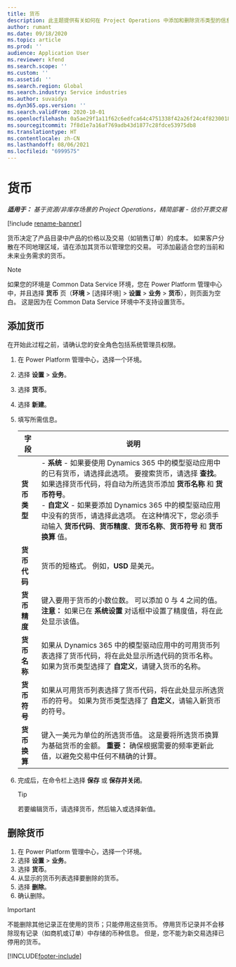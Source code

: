 ```yaml
---
title: 货币
description: 此主题提供有关如何在 Project Operations 中添加和删除货币类型的信息。
author: rumant
ms.date: 09/18/2020
ms.topic: article
ms.prod: ''
audience: Application User
ms.reviewer: kfend
ms.search.scope: ''
ms.custom: ''
ms.assetid: ''
ms.search.region: Global
ms.search.industry: Service industries
ms.author: suvaidya
ms.dyn365.ops.version: ''
ms.search.validFrom: 2020-10-01
ms.openlocfilehash: 0a5ae29f1a11f62c6edfca64c4751338f42a26f24c4f8230018b0b45a4ee2ddb
ms.sourcegitcommit: 7f8d1e7a16af769adb43d1877c28fdce53975db8
ms.translationtype: HT
ms.contentlocale: zh-CN
ms.lasthandoff: 08/06/2021
ms.locfileid: "6999575"
---
```

# <a name="currency"></a>货币

_**适用于：** 基于资源/非库存场景的 Project Operations，精简部署 - 估价开票交易_

[!include [rename-banner](~/includes/cc-data-platform-banner.md)]

货币决定了产品目录中产品的价格以及交易（如销售订单）的成本。 如果客户分散在不同地理区域，请在添加其货币以管理您的交易。 可添加最适合您的当前和未来业务需求的货币。  

> [!NOTE]
> 如果您的环境是 Common Data Service 环境，您在 Power Platform 管理中心中，并且选择 **货币** 页（**环境** > [选择环境] > **设置** > **业务** > **货币**），则页面为空白。 这是因为在 Common Data Service 环境中不支持设置货币。

## <a name="add-a-currency"></a>添加货币  
在开始此过程之前，请确认您的安全角色包括系统管理员权限。 

1. 在 Power Platform 管理中心，选择一个环境。 
2. 选择 **设置** > **业务**。
3. 选择 **货币**。  
4. 选择 **新建**。  
5. 填写所需信息。  


   |          字段          |                                                                                                                                                                                                                                                                                                                                                                            说明                                                                                                                                                                                                                                                                                                                                                                            |
   |-------------------------|-------------------------------------------------------------------------------------------------------------------------------------------------------------------------------------------------------------------------------------------------------------------------------------------------------------------------------------------------------------------------------------------------------------------------------------------------------------------------------------------------------------------------------------------------------------------------------------------------------------------------------------------------------------------------------------------------------------------------------------------------------------------|
   |    **货币类型**    | - **系统** - 如果要使用 Dynamics 365 中的模型驱动应用中的已有货币，请选择此选项。 要搜索货币，请选择 **查找**。 如果选择货币代码，将自动为所选货币添加 **货币名称** 和 **货币符号**。<br />- **自定义** - 如果要添加 Dynamics 365 中的模型驱动应用中没有的货币，请选择此选项。 在这种情况下，您必须手动输入 **货币代码**、**货币精度**、**货币名称**、**货币符号** 和 **货币换算** 值。 |
   |    **货币代码**    |                                                                                                                                                                                                                                                                                                                                            货币的短格式。 例如，**USD** 是美元。                                                                                                                                                                                                                                                                                                                                            |
   | **货币精度**  |                                                                                                                                                                                  键入要用于货币的小数位数。  可以添加 0 与 4 之间的值。 **注意：** 如果已在 **系统设置** 对话框中设置了精度值，将在此处显示该值。                                                                                                                                                                                  |
   |    **货币名称**    |                                                                                                                                                                                                                                         如果从 Dynamics 365 中的模型驱动应用中的可用货币列表选择了货币代码，将在此处显示所选代码的货币名称。 如果为货币类型选择了 **自定义**，请键入货币的名称。                                                                                                                                                                                                                                          |
   |   **货币符号**   |                                                                                                                                                                                                                                                                      如果从可用货币列表选择了货币代码，将在此处显示所选货币的符号。 如果为货币类型选择了 **自定义**，请输入新货币的符号。                                                                                                                                                                                                                                                                       |
   | **货币换算** |                                                                                                                                                                                                                                     键入一美元为单位的所选货币值。 这是要将所选货币换算为基础货币的金额。 **重要：** 确保根据需要的频率更新此值，以避免交易中任何不精确的计算。                                                                                                                                                                                                                                      |


6. 完成后，在命令栏上选择 **保存** 或 **保存并关闭**。  

   > [!TIP]
   >  若要编辑货币，请选择货币，然后输入或选择新值。  

## <a name="delete-a-currency"></a>删除货币  

1. 在 Power Platform 管理中心，选择一个环境。 
2. 选择 **设置** > **业务**。
3. 选择 **货币**。  
4. 从显示的货币列表选择要删除的货币。  
5. 选择 **删除**。  
6. 确认删除。  

> [!IMPORTANT]
>  不能删除其他记录正在使用的货币；只能停用这些货币。 停用货币记录并不会移除现有记录（如商机或订单）中存储的币种信息。 但是，您不能为新交易选择已停用的货币。  


[!INCLUDE[footer-include](../includes/footer-banner.md)]